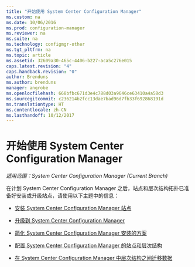 ```yaml
---
title: "开始使用 System Center Configuration Manager"
ms.custom: na
ms.date: 10/06/2016
ms.prod: configuration-manager
ms.reviewer: na
ms.suite: na
ms.technology: configmgr-other
ms.tgt_pltfrm: na
ms.topic: article
ms.assetid: 32609a30-465c-4406-b227-aca5c276e015
caps.latest.revision: "4"
caps.handback.revision: "0"
author: Brenduns
ms.author: brenduns
manager: angrobe
ms.openlocfilehash: 668bfbc671d3e4c788d03a9646ce63410a4a58d3
ms.sourcegitcommit: c236214b2fcc13dae7bad96d7fb33f692868191d
ms.translationtype: HT
ms.contentlocale: zh-CN
ms.lasthandoff: 10/12/2017
---
```

# <a name="start-using-system-center-configuration-manager"></a>开始使用 System Center Configuration Manager

*适用范围：System Center Configuration Manager (Current Branch)*

在计划 System Center Configuration Manager 之后，站点和层次结构拓扑已准备好安装或升级站点，请使用以下主题中的信息：  

-   [安装 System Center Configuration Manager 站点](/sccm/core/servers/deploy/install/installing-sites)  

-   [升级到 System Center Configuration Manager](../../../core/servers/deploy/install/upgrade-to-configuration-manager.md)  

-   [简化 System Center Configuration Manager 安装的方案](../../../core/servers/deploy/install/scenarios-to-streamline-your-installation.md)  

-   [配置 System Center Configuration Manager 的站点和层次结构](../../../core/servers/deploy/configure/configure-sites-and-hierarchies.md)  

-   [在 System Center Configuration Manager 中层次结构之间迁移数据](../../../core/migration/migrate-data-between-hierarchies.md)  
